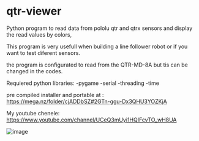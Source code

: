 # qtr-viewer
Python program to read data from pololu qtr and qtrx sensors and display the read values by colors,

This program is very usefull when building a line follower robot or if you want to test diferent sensors.

the program is configurated to read from the QTR-MD-8A but tis can be changed in the codes.

Requiered python libraries:
-pygame
-serial
-threading
-time

pre compiled installer and portable at :   https://mega.nz/folder/cjADDbSZ#2GTn-ggu-Dx3QHU3YOZKjA

My youtube chenele:    https://www.youtube.com/channel/UCeQ3mUyi1HQIFcvTO_wH8UA

![image](https://github.com/ElectronicEXE/qtr-viewer/assets/114730703/756a2452-9616-4396-ba45-058a8cec8164)
